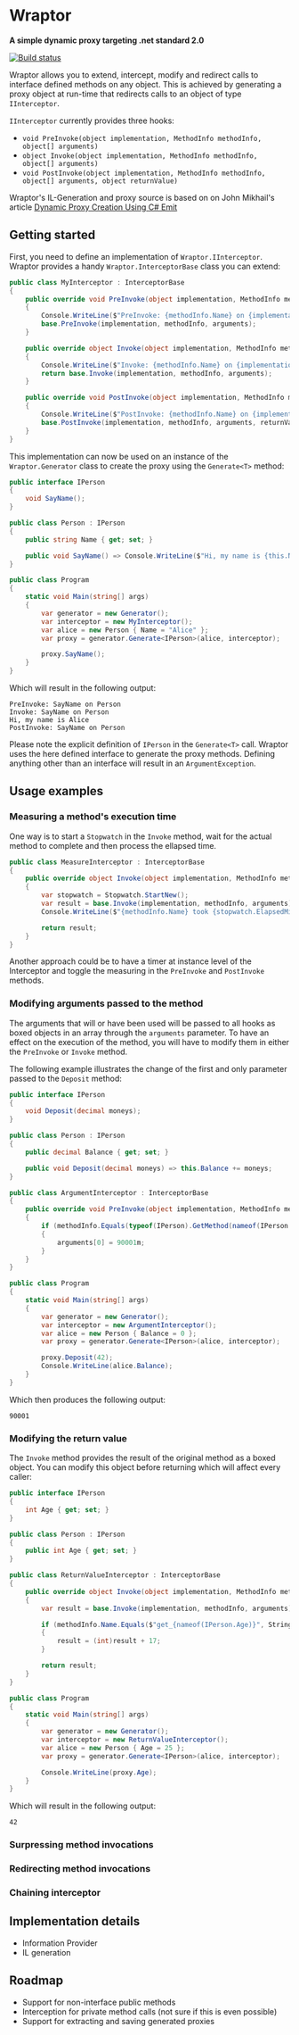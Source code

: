 # Wraptor

**A simple dynamic proxy targeting .net standard 2.0**

[![Build status](https://ci.appveyor.com/api/projects/status/nobrrdmb88sdkcht?svg=true)](https://ci.appveyor.com/project/DavidSzke/wraptor)

Wraptor allows you to extend, intercept, modify and redirect calls to interface defined methods on any object. This is achieved by generating a proxy object at run-time that redirects calls to an object of type `IInterceptor`.

`IInterceptor` currently provides three hooks:
- `void PreInvoke(object implementation, MethodInfo methodInfo, object[] arguments)`
- `object Invoke(object implementation, MethodInfo methodInfo, object[] arguments)`
- `void PostInvoke(object implementation, MethodInfo methodInfo, object[] arguments, object returnValue)`

Wraptor's IL-Generation and proxy source is based on on John Mikhail's article [Dynamic Proxy Creation Using C# Emit](https://www.codeproject.com/Articles/5511/Dynamic-Proxy-Creation-Using-C-Emit)

## Getting started
First, you need to define an implementation of `Wraptor.IInterceptor`. Wraptor provides a handy `Wraptor.InterceptorBase` class you can extend:
```csharp
public class MyInterceptor : InterceptorBase
{
    public override void PreInvoke(object implementation, MethodInfo methodInfo, object[] arguments)
    {
        Console.WriteLine($"PreInvoke: {methodInfo.Name} on {implementation.GetType().Name}");
        base.PreInvoke(implementation, methodInfo, arguments);
    }

    public override object Invoke(object implementation, MethodInfo methodInfo, object[] arguments)
    {
        Console.WriteLine($"Invoke: {methodInfo.Name} on {implementation.GetType().Name}");
        return base.Invoke(implementation, methodInfo, arguments);
    }

    public override void PostInvoke(object implementation, MethodInfo methodInfo, object[] arguments, object returnValue)
    {
        Console.WriteLine($"PostInvoke: {methodInfo.Name} on {implementation.GetType().Name}");
        base.PostInvoke(implementation, methodInfo, arguments, returnValue);
    }
}
```
This implementation can now be used on an instance of the `Wraptor.Generator` class to create the proxy using the `Generate<T>` method:
```csharp
public interface IPerson
{
    void SayName();
}

public class Person : IPerson
{
    public string Name { get; set; }

    public void SayName() => Console.WriteLine($"Hi, my name is {this.Name}");
}

public class Program
{
    static void Main(string[] args)
    {
        var generator = new Generator();
        var interceptor = new MyInterceptor();
        var alice = new Person { Name = "Alice" };
        var proxy = generator.Generate<IPerson>(alice, interceptor);

        proxy.SayName();
    }
}
```
Which will result in the following output:
```
PreInvoke: SayName on Person
Invoke: SayName on Person
Hi, my name is Alice
PostInvoke: SayName on Person
```
Please note the explicit definition of `IPerson` in the `Generate<T>` call. Wraptor uses the here defined interface to generate the proxy methods. Defining anything other than an interface will result in an `ArgumentException`.

## Usage examples
### Measuring a method's execution time
One way is to start a `Stopwatch` in the `Invoke` method, wait for the actual method to complete and then process the ellapsed time.
```csharp
public class MeasureInterceptor : InterceptorBase
{
    public override object Invoke(object implementation, MethodInfo methodInfo, object[] arguments)
    {
        var stopwatch = Stopwatch.StartNew();
        var result = base.Invoke(implementation, methodInfo, arguments);
        Console.WriteLine($"{methodInfo.Name} took {stopwatch.ElapsedMilliseconds}ms");

        return result;
    }
}
```
Another approach could be to have a timer at instance level of the Interceptor and toggle the measuring in the `PreInvoke` and `PostInvoke` methods.
### Modifying arguments passed to the method
The arguments that will or have been used will be passed to all hooks as boxed objects in an array through the `arguments` parameter. To have an effect on the execution of the method, you will have to modify them in either the `PreInvoke` or `Invoke` method.

The following example illustrates the change of the first and only parameter passed to the `Deposit` method:
```csharp
public interface IPerson
{
    void Deposit(decimal moneys);
}

public class Person : IPerson
{
    public decimal Balance { get; set; }

    public void Deposit(decimal moneys) => this.Balance += moneys;
}

public class ArgumentInterceptor : InterceptorBase
{
    public override void PreInvoke(object implementation, MethodInfo methodInfo, object[] arguments)
    {
        if (methodInfo.Equals(typeof(IPerson).GetMethod(nameof(IPerson.Deposit))))
        {
            arguments[0] = 90001m;
        }
    }
}

public class Program
{
    static void Main(string[] args)
    {
        var generator = new Generator();
        var interceptor = new ArgumentInterceptor();
        var alice = new Person { Balance = 0 };
        var proxy = generator.Generate<IPerson>(alice, interceptor);

        proxy.Deposit(42);
        Console.WriteLine(alice.Balance);
    }
}
```
Which then produces the following output:
```
90001
```
### Modifying the return value
The `Invoke` method provides the result of the original method as a boxed object. You can modify this object before returning which will affect every caller:
```csharp
public interface IPerson
{
    int Age { get; set; }
}

public class Person : IPerson
{
    public int Age { get; set; }
}

public class ReturnValueInterceptor : InterceptorBase
{
    public override object Invoke(object implementation, MethodInfo methodInfo, object[] arguments)
    {
        var result = base.Invoke(implementation, methodInfo, arguments);

        if (methodInfo.Name.Equals($"get_{nameof(IPerson.Age)}", StringComparison.InvariantCultureIgnoreCase))
        {
            result = (int)result + 17;
        }

        return result;
    }
}

public class Program
{
    static void Main(string[] args)
    {
        var generator = new Generator();
        var interceptor = new ReturnValueInterceptor();
        var alice = new Person { Age = 25 };
        var proxy = generator.Generate<IPerson>(alice, interceptor);

        Console.WriteLine(proxy.Age);
    }
}
```
Which will result in the following output:
```
42
```
### Surpressing method invocations
### Redirecting method invocations
### Chaining interceptor

## Implementation details
- Information Provider
- IL generation

## Roadmap
- Support for non-interface public methods
- Interception for private method calls (not sure if this is even possible)
- Support for extracting and saving generated proxies
